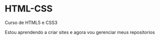 # HTML-CSS
 Curso de HTML5 e CSS3

Estou aprendendo a criar sites e agora vou gerenciar meus repositorios

<a href="https://codeshino.github.io/HTML-CSS/Desafios/d010-2/android.html">
